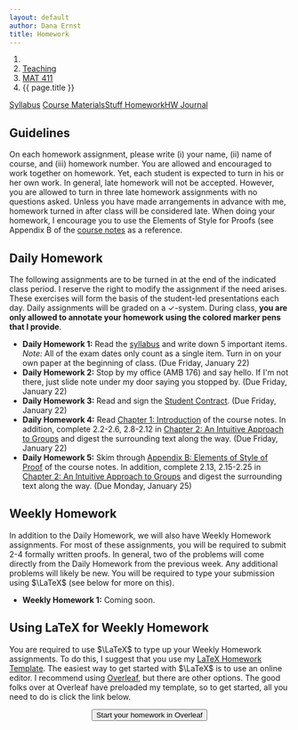 ```yaml
---
layout: default
author: Dana Ernst
title: Homework
---
```


<ol class="breadcrumb">
  <li><a href="/"><i class="fa fa-home"></i></a></li>
  <li><a href="/teaching/">Teaching</a></li>
  <li><a href="/teaching/mat411s16">MAT 411</a></li>
  <li class="active">{{ page.title }}</li>
</ol>

<div class="row">
<div class="col-xs-12">
<div class="btn-group btn-group-justified">
<a class="btn btn-default btn-success" href="{{site.baseurl}}/teaching/mat411s16/syllabus/">Syllabus</a>
<a class="btn btn-default btn-primary" href="{{site.baseurl}}/teaching/mat411s16/materials/">
<span class="hidden-xs">Course Materials</span><span class="visible-xs">Stuff</span>
</a>
<a class="btn btn-default btn-warning" href="{{site.baseurl}}/teaching/mat411s16/homework/">
<span class="hidden-xs">Homework</span><span class="visible-xs">HW</span>
</a>
<a class="btn btn-default btn-info" href="{{site.baseurl}}/teaching/mat411s16/journal/">Journal</a>
</div>
</div>
</div>

## Guidelines ##
On each homework assignment, please write (i) your name, (ii) name of course, and (iii) homework number. You are allowed and encouraged to work together on homework. Yet, each student is expected to turn in his or her own work. In general, late homework will not be accepted. However, you are allowed to turn in three late homework assignments with no questions asked. Unless you have made arrangements in advance with me, homework turned in after class will be considered late. When doing your homework, I encourage you to use the Elements of Style for Proofs (see Appendix B of the [course notes]({{site.baseurl}}/teaching/mat411s16/materials/) as a reference.

## Daily Homework ##
The following assignments are to be turned in at the end of the indicated class period.  I reserve the right to modify the assignment if the need arises.  These exercises will form the basis of the student-led presentations each day.  Daily assignments will be graded on a $\checkmark$-system.  During class, **you are only allowed to annotate your homework using the colored marker pens that I provide**.

- **Daily Homework 1:** Read the [syllabus]({{site.baseurl}}/teaching/mat411s16/syllabus/) and write down 5 important items.  *Note:*  All of the exam dates only count as a single item.  Turn in on your own paper at the beginning of class. (Due Friday, January 22)
- **Daily Homework 2:** Stop by my office (AMB 176) and say hello. If I'm not there, just slide note under my door saying you stopped by. (Due Friday, January 22)
- **Daily Homework 3:** Read and sign the [Student Contract]({{site.baseurl}}/teaching/StudentContract.pdf). (Due Friday, January 22)
- **Daily Homework 4:** Read [Chapter 1: Introduction]({{site.baseurl}}/teaching/mat411s16/Introduction.pdf) of the course notes.  In addition, complete 2.2-2.6, 2.8-2.12 in [Chapter 2: An Intuitive Approach to Groups]({{site.baseurl}}/teaching/mat411s16/IntuitiveGroups.pdf) and digest the surrounding text along the way. (Due Friday, January 22)
- **Daily Homework 5:** Skim through [Appendix B: Elements of Style of Proof]({{site.baseurl}}/teaching/mat411s16/ElementsOfStyle.pdf) of the course notes.  In addition, complete 2.13, 2.15-2.25 in [Chapter 2: An Intuitive Approach to Groups]({{site.baseurl}}/teaching/mat411s16/IntuitiveGroups.pdf) and digest the surrounding text along the way. (Due Monday, January 25)

<!--
- **Daily Homework 4:** Read [Appendix B: Elements of Style of Proof](http://teaching.danaernst.com/files/fall2014/mat411/ElementsOfStyle.pdf). Also, complete 2.13, 2.15-2.25 in [Chapter 2: An Intuitive Approach to Groups](http://teaching.danaernst.com/files/fall2014/mat411/IntuitiveGroups.pdf) and digest the surrounding text along the way. (Due Friday, August 29)
- **Daily Homework 5:** Read [Appendix C: Fancy Mathematical Terms](http://teaching.danaernst.com/files/fall2014/mat411/FancyMathematicalTerms.pdf). Also, complete 3.1-3.10 in [Chapter 3: Cayley Diagrams](http://teaching.danaernst.com/files/fall2014/mat411/CayleyDiagrams.pdf) and digest the surrounding text along the way. (Due Wednesday, September 3)
- **Daily Homework 6:** Read [Appendix D: Definitions in Mathematics](http://teaching.danaernst.com/files/fall2014/mat411/Definitions.pdf). Also, complete 3.11-3.17 in [Chapter 3: Cayley Diagrams](http://teaching.danaernst.com/files/fall2014/mat411/CayleyDiagrams.pdf) and digest the surrounding text along the way. (Due Friday, September 5)
- **Daily Homework 7:** Complete 4.1-4.3, 4.6, 4.7, 4.8 in [Chapter 4: An Introduction to Subgroups and Isomorphisms](http://teaching.danaernst.com/files/fall2014/mat411/IntroSubgroupsIsomorphisms.pdf) and digest the surrounding text along the way. (Due Monday, September 8)
- **Daily Homework 8:** Complete 4.10-4.14 in [Chapter 4: An Introduction to Subgroups and Isomorphisms](http://teaching.danaernst.com/files/fall2014/mat411/IntroSubgroupsIsomorphisms.pdf) and digest the surrounding text along the way. (Due Wednesday, September 10)
- **Daily Homework 9:** Complete 4.15, 4.18 in [Chapter 4: An Introduction to Subgroups and Isomorphisms](http://teaching.danaernst.com/files/fall2014/mat411/IntroSubgroupsIsomorphisms.pdf) and digest the surrounding text along the way. (Due Friday, September 12)
- **Daily Homework 10:** Complete 4.19-4.27 in [Chapter 4: An Introduction to Subgroups and Isomorphisms](http://teaching.danaernst.com/files/fall2014/mat411/IntroSubgroupsIsomorphisms.pdf) and digest the surrounding text along the way. (Due Monday, September 15)
- **Daily Homework 11:** Complete 5.8-5.11, 5.13, 5.14, 5.16, 5.17 in [Chapter 5: A Formal Approach to Groups](http://teaching.danaernst.com/files/fall2014/mat411/FormalGroups.pdf) and digest the surrounding text along the way. (Due Wednesday, September 17)
- **Daily Homework 12:** Complete 5.20-5.30 in [Chapter 5: A Formal Approach to Groups](http://teaching.danaernst.com/files/fall2014/mat411/FormalGroups.pdf) and digest the surrounding text along the way. You should also read and digest Definition 5.31 and Theorem 5.32.  (Due Friday, September 19)
- **Daily Homework 13:** Read Section 5.3 in [Chapter 5: A Formal Approach to Groups](http://teaching.danaernst.com/files/fall2014/mat411/FormalGroups.pdf) and complete 5.40-5.45. You'll notice that I did not assign several problems and theorems in Section 5.3, but you more or less did these on the take-home portion of Exam 1.  Be sure to re-read them!  (Due Friday, September 26)
- **Daily Homework 14:** Read Sections 5.4 and 5.5 in [Chapter 5: A Formal Approach to Groups](http://teaching.danaernst.com/files/fall2014/mat411/FormalGroups.pdf) and complete 5.46-5.50, 5.52, 5.54, 5.55. (Due Monday, September 29)
- **Daily Homework 15:** Read Section 5.5 in [Chapter 5: A Formal Approach to Groups](http://teaching.danaernst.com/files/fall2014/mat411/FormalGroups.pdf) and complete 5.56-5.60, 5.62-5.63. (Due Wednesday, October 1)
- **Daily Homework 16:** Read Section 5.5 in [Chapter 5: A Formal Approach to Groups](http://teaching.danaernst.com/files/fall2014/mat411/FormalGroups.pdf) and complete 5.65-5.68. (Due Friday, October 3)
- **Daily Homework 17:** Read Sections 5.5 and 5.6 in [Chapter 5: A Formal Approach to Groups](http://teaching.danaernst.com/files/fall2014/mat411/FormalGroups.pdf) and complete 5.69-5.70. And get caught up on any outstanding problems if you need to. (Due Monday, October 6)
- **Daily Homework 18:** Read Section 5.6 in [Chapter 5: A Formal Approach to Groups](http://teaching.danaernst.com/files/fall2014/mat411/FormalGroups.pdf) and complete 5.71-5.74, 5.76-5.78. (Due Wednesday, October 8)
- **Daily Homework 19:** Read Section 5.6 in [Chapter 5: A Formal Approach to Groups](http://teaching.danaernst.com/files/fall2014/mat411/FormalGroups.pdf) and complete 5.79, 5.80, 5.82, 5.83. (Due Friday, October 10)
- **Daily Homework 20:** Read Section 6.1 in [Chapter 6: Families of Groups](http://teaching.danaernst.com/files/fall2014/mat411/Families.pdf) and complete 5.85, 6.1, 6.2, 6.4-6.10. (Due Monday, October 13)
- **Daily Homework 21:** Read Section 6.1 in [Chapter 6: Families of Groups](http://teaching.danaernst.com/files/fall2014/mat411/Families.pdf) and complete 6.12-6.14. (Due Wednesday, October 15)
- **Daily Homework 22:** Read Section 6.1 in [Chapter 6: Families of Groups](http://teaching.danaernst.com/files/fall2014/mat411/Families.pdf) and complete 6.15-6.17. (Due Friday, October 17)
- **Daily Homework 23:** Read Section 6.1 in [Chapter 6: Families of Groups](http://teaching.danaernst.com/files/fall2014/mat411/Families.pdf) and complete 6.27-6.29. (Due Friday, October 24)
- **Daily Homework 24:** Read Section 6.1 in [Chapter 6: Families of Groups](http://teaching.danaernst.com/files/fall2014/mat411/Families.pdf) and complete 6.40-6.44, 6.47. Also, digest the meaning of Theorem 6.39, which you will need to do a few of the problems.  I suggest you crank out a few examples to convince yourself the theorem is true. I'll either prove this theorem in class next week or send out a proof for you to read at your leisure. (Due Monday, October 27)
- **Daily Homework 25:** Read Section 6.2 in [Chapter 6: Families of Groups](http://teaching.danaernst.com/files/fall2014/mat411/Families.pdf) and complete 6.49-6.53. (Due Wednesday, October 29)
- **Daily Homework 26:** Read Section 6.3 in [Chapter 6: Families of Groups](http://teaching.danaernst.com/files/fall2014/mat411/Families.pdf) and complete 6.55-6.56, 6.58-6.69. This looks like a lot, but most of them you should be able to dispense with rather quickly. (Due Friday, October 31)
- **Daily Homework 27:** Read Section 6.3 in [Chapter 6: Families of Groups](http://teaching.danaernst.com/files/fall2014/mat411/Families.pdf) and complete 6.70-6.76, 6.79, 6.80. To do the last two problems, you'll need to understand Theorem 6.78 and the discussion that follows it. (Due Monday, November 3)
- **Daily Homework 28:** Read Section 6.4 in [Chapter 6: Families of Groups](http://teaching.danaernst.com/files/fall2014/mat411/Families.pdf) and complete 6.81-6.88, 6.90, 6.92-6.94, 6.97, 6.98. Also, make sure you read and digest Theorem 6.96. (Due Wednesday, November 5)
- **Daily Homework 29:** If necessary, finish up any problems from Daily Homework 28.  Also, read Section 7.1 in [Chapter 7: Cosets, Lagrange's Theorem, and Normal Subgroups](http://teaching.danaernst.com/files/fall2014/mat411/CosetsLagrangeNormal.pdf) and complete 7.2, 7.3, 7.4(a)(b), 7.5, 7.7, 7.8(2). You are also responsible for digesting the content of the problems that were omitted, but you do not have to formally complete them. (Due Friday, November 7)
- **Daily Homework 30:** Re-read Section 7.1 and read Section 7.2 in [Chapter 7: Cosets, Lagrange's Theorem, and Normal Subgroups](http://teaching.danaernst.com/files/fall2014/mat411/CosetsLagrangeNormal.pdf) and complete 7.12, 7.13-7.19, 7.21, 7.22.  You are also responsible for digesting the content of the problems that were omitted, but you do not have to formally complete them. (Due Monday, November 10)
- **Daily Homework 31:** Read Section 7.3 in [Chapter 7: Cosets, Lagrange's Theorem, and Normal Subgroups](http://teaching.danaernst.com/files/fall2014/mat411/CosetsLagrangeNormal.pdf) and complete 7.24-7.31.  (Due Wednesday, November 12)
- **Daily Homework 32:** Read Sections 8.1 and 8.2 in [Chapter 8: Products and Quotients of Groups](http://teaching.danaernst.com/files/fall2014/mat411/ProductsQuotients.pdf) and complete 8.1, 8.6, 8.7, 8.26-8.30, 8.32, any 2 parts of 8.33.  You are also responsible for digesting the content of the problems that were omitted, but you do not have to formally complete them. (Due Friday, November 14)
- **Daily Homework 33:** Complete the exercises found [here](http://teaching.danaernst.com/files/fall2014/mat411/Daily33.pdf) (but skip the last problem). (Due Monday, November 24)
- **Daily Homework 34:** Complete the exercises found [here](http://teaching.danaernst.com/files/fall2014/mat411/Daily34.pdf). (Due Wednesday, November 26)
- **Daily Homework 35:** Complete the exercises found [here](http://teaching.danaernst.com/files/fall2014/mat411/Daily35.pdf). (Due Monday, December 1)
- **Daily Homework 36:** Complete the exercises found [here](http://teaching.danaernst.com/files/fall2014/mat411/Daily36.pdf). (Due Wednesday, December 3)
- **Daily Homework 37:** Last one! Complete the exercises found [here](http://teaching.danaernst.com/files/fall2014/mat411/Daily37.pdf) (Due Friday, December 5)

-->

## Weekly Homework ##
In addition to the Daily Homework, we will also have Weekly Homework assignments.  For most of these assignments, you will be required to submit 2-4 formally written proofs.  In general, two of the problems will come directly from the Daily Homework from the previous week.  Any additional problems will likely be new.  You will be required to type your submission using $\LaTeX$ (see below for more on this).  

- **Weekly Homework 1:** Coming soon.

<!--
- **Weekly Homework 1:** Prove Theorem A.8 and either Theorem A.74 or Theorem A.75 from [Appendix A](http://teaching.danaernst.com/files/fall2014/mat411/Prerequisites.pdf). You are required to type your proofs using LaTeX.  For more information, see below.  You should email me the PDF of your completed work. (Due Thursday, September 4 by 8PM)
- **Weekly Homework 2:** Prove Theorem A.12 and Theorem A.43 from [Appendix A](http://teaching.danaernst.com/files/fall2014/mat411/Prerequisites.pdf). For Theorem A.43, it may be helpful to read Definition A.40.  You are required to type your proofs using LaTeX and you should email me the PDF of your completed work. (Due Tuesday, September 9 by 8PM)
- **Weekly Homework 3:** Complete each of the following tasks. (Due Tuesday, September 16 by 8PM)
  - Prove either of Theorem 4.6 or Theorem 4.8.
  - Determine whether each of the following statements is true or false. If a statement is true, write a short proof. If a statement is false, justify your reasoning. In each case, the context should make it clear what each letter represents. In particular, in items 1 and 3, $r$ represents rotation of a square by a quarter turn clockwise. But in item 4, $r$ represents rotating a triangle by a third of a turn clockwise.
      1. $\\{s, r, sr, rs\\}\leq D_4$
      2. $\\{1, -1, i, -i, j, -j\\}\leq Q_8$
      3. $\\{e, sr, rs, r^2\\}\leq D_4$
      4. $\\{e, r, r^2\\} \leq D_3$
- **Weekly Homework 4:** Prove one of Theorems 5.24, 5.25, 5.28 and prove one of Theorems 5.30, 5.32(2) from [Chapter 5: A Formal Approach to Groups](http://teaching.danaernst.com/files/fall2014/mat411/FormalGroups.pdf). (Due Tuesday, September 30 by 8PM)
- **Weekly Homework 5:** Prove any two of Theorems 5.52, 5.58, 5.60, 5.62, 5.64 from [Chapter 5: A Formal Approach to Groups](http://teaching.danaernst.com/files/fall2014/mat411/FormalGroups.pdf). (Due Tuesday, October 7 by 8PM)
- **Weekly Homework 6:** Prove any two of Problem 5.76, Theorems 5.79, 5.80, 5.82, 5.83 from [Chapter 5: A Formal Approach to Groups](http://teaching.danaernst.com/files/fall2014/mat411/FormalGroups.pdf). (Due Tuesday, October 14 by 8PM)
- **Weekly Homework 7:** Prove any two of 6.14, 6.18, 6.19, 6.20, 6.22, 6.52(4) from [Chapter 6: Families of Groups](http://teaching.danaernst.com/files/fall2014/mat411/Families.pdf).  (Due Tuesday, November 4 by 8PM)
- **Weekly Homework 8:** Prove any two of 6.63, 6.69, 6.70, 6.86 from [Chapter 6: Families of Groups](http://teaching.danaernst.com/files/fall2014/mat411/Families.pdf). If you choose to prove 6.86, you should include your constructions from 6.84 and 6.85. (Due Thursday, November 13 by 8PM)
- **Weekly Homework 9:** Prove any two theorems from Daily Homework 35-36. This includes Theorems 1, 2, 3 from Daily Homework 33, Exercise 7 from Daily Homework 34, Theorems 1, 2, 3 from Daily Homework 35, and any theorem-type problems from Daily Homework 36(Due Thursday, December 4 by 8PM)
-->

## Using LaTeX for Weekly Homework ##
You are required to use $\LaTeX$ to type up your Weekly Homework assignments.  To do this, I suggest that you use my [LaTeX Homework Template](https://github.com/dcernst/MiscTeachingMaterials/blob/master/HWTemplate.tex).  The easiest way to get started with $\LaTeX$ is to use an online editor.  I recommend using [Overleaf](https://overleaf.com), but there are other options.  The good folks over at Overleaf have preloaded my template, so to get started, all you need to do is click the link below.

<center>
<form action="https://www.writelatex.com/docs" method="POST">
    <input type="hidden" name="template" value="danaernst-weekly_homework_x">
    <input type="submit" class="wl-submit" value="Start your homework in Overleaf">
  </form>
</center>
